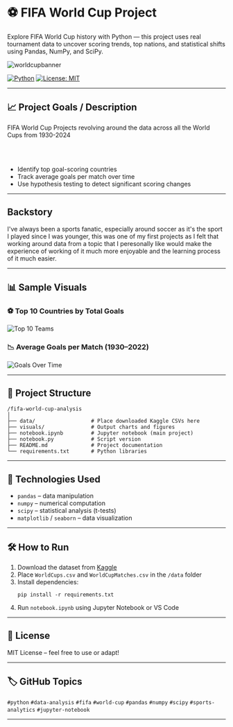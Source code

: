 # ⚽ FIFA World Cup Project
Explore FIFA World Cup history with Python — this project uses real tournament data to uncover scoring trends, top nations, and statistical shifts using Pandas, NumPy, and SciPy.

![worldcupbanner](https://github.com/user-attachments/assets/7a74ff4e-41cd-4d74-a59e-051afe51517f)

[![Python](https://img.shields.io/badge/Python-3.8%2B-blue?logo=python)](https://www.python.org/)
[![License: MIT](https://img.shields.io/badge/License-MIT-yellow.svg)](https://opensource.org/licenses/MIT)

---

## 📈 Project Goals / Description

<p>FIFA World Cup Projects revolving around the data across all the World Cups from 1930-2024</p>
<br>
<br>

- Identify top goal-scoring countries
- Track average goals per match over time
- Use hypothesis testing to detect significant scoring changes

---

## Backstory
<p>I've always been a sports fanatic, especially around soccer as it's the sport I played since I was younger,
this was one of my first projects as I felt that working around data from a topic that I peresonally like would
make the experience of working of it much more enjoyable and the learning process of it much easier.</p>

---


## 📊 Sample Visuals

### ⚽ Top 10 Countries by Total Goals
![Top 10 Teams](visuals/top_10_teams.png)

### 📉 Average Goals per Match (1930–2022)
![Goals Over Time](visuals/avg_goals_per_year.png)

---

## 📁 Project Structure

```
/fifa-world-cup-analysis
│
├── data/                  # Place downloaded Kaggle CSVs here
├── visuals/               # Output charts and figures
├── notebook.ipynb         # Jupyter notebook (main project)
├── notebook.py            # Script version
├── README.md              # Project documentation
└── requirements.txt       # Python libraries
```

---

## 🧪 Technologies Used

- `pandas` – data manipulation  
- `numpy` – numerical computation  
- `scipy` – statistical analysis (t-tests)  
- `matplotlib` / `seaborn` – data visualization  

---

## 🛠 How to Run

1. Download the dataset from [Kaggle](https://www.kaggle.com/datasets/ahmedelnaggar/fifa-world-cup-2022-dataset)
2. Place `WorldCups.csv` and `WorldCupMatches.csv` in the `/data` folder
3. Install dependencies:
   ```
   pip install -r requirements.txt
   ```
4. Run `notebook.ipynb` using Jupyter Notebook or VS Code

---

## 📌 License
MIT License – feel free to use or adapt!

---

## 🏷️ GitHub Topics
`#python` `#data-analysis` `#fifa` `#world-cup` `#pandas` `#numpy` `#scipy` `#sports-analytics` `#jupyter-notebook`

---

